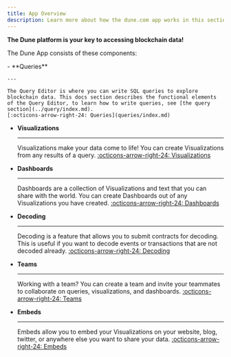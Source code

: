 ```yaml
---
title: App Overview
description: Learn more about how the dune.com app works in this section!
---
```


**The Dune platform is your key to accessing blockchain data!**  

  

The Dune App consists of these components:
<div class="grid cards" markdown>
-   **Queries**
    
    ---
    
    The Query Editor is where you can write SQL queries to explore blockchain data. This docs section describes the functional elements of the Query Editor, to learn how to write queries, see [the query section](../query/index.md). 
    [:octicons-arrow-right-24: Queries](queries/index.md)

-   **Visualizations**
    
    ---
    
    Visualizations make your data come to life! You can create Visualizations from any results of a query.
    [:octicons-arrow-right-24: Visualizations](visualizations/index.md)

-   **Dashboards**
    
    ---
    
    Dashboards are a collection of Visualizations and text that you can share with the world. You can create Dashboards out of any Visualizations you have created.
    [:octicons-arrow-right-24: Dashboards](dashboards.md)

-   **Decoding**
    
    ---
    
    Decoding is a feature that allows you to submit contracts for decoding. This is useful if you want to decode events or transactions that are not decoded already.
    [:octicons-arrow-right-24: Decoding](decoding-contracts.md)

-   **Teams**
    
    ---
    
    Working with a team? You can create a team and invite your teammates to collaborate on queries, visualizations, and dashboards.
    [:octicons-arrow-right-24: Teams](teams.md)

-   **Embeds**
    
    ---
    
    Embeds allow you to embed your Visualizations on your website, blog, twitter, or anywhere else you want to share your data.
    [:octicons-arrow-right-24: Embeds](embeds.md)
</div>

